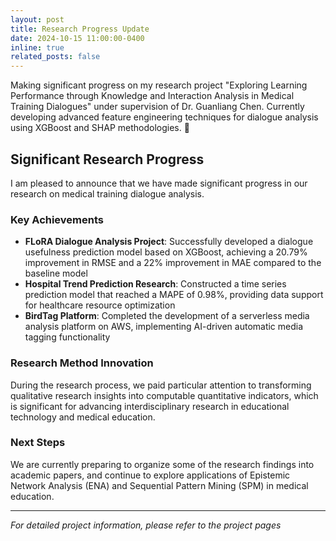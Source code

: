 ```yaml
---
layout: post
title: Research Progress Update
date: 2024-10-15 11:00:00-0400
inline: true
related_posts: false
---
```


Making significant progress on my research project "Exploring Learning Performance through Knowledge and Interaction Analysis in Medical Training Dialogues" under supervision of Dr. Guanliang Chen. Currently developing advanced feature engineering techniques for dialogue analysis using XGBoost and SHAP methodologies. 🔬

## Significant Research Progress

I am pleased to announce that we have made significant progress in our research on medical training dialogue analysis.

### Key Achievements

- **FLoRA Dialogue Analysis Project**: Successfully developed a dialogue usefulness prediction model based on XGBoost, achieving a 20.79% improvement in RMSE and a 22% improvement in MAE compared to the baseline model
- **Hospital Trend Prediction Research**: Constructed a time series prediction model that reached a MAPE of 0.98%, providing data support for healthcare resource optimization
- **BirdTag Platform**: Completed the development of a serverless media analysis platform on AWS, implementing AI-driven automatic media tagging functionality

### Research Method Innovation

During the research process, we paid particular attention to transforming qualitative research insights into computable quantitative indicators, which is significant for advancing interdisciplinary research in educational technology and medical education.

### Next Steps

We are currently preparing to organize some of the research findings into academic papers, and continue to explore applications of Epistemic Network Analysis (ENA) and Sequential Pattern Mining (SPM) in medical education.

---

*For detailed project information, please refer to the project pages*

